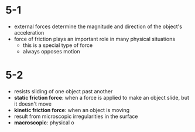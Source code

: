 # 5-1
- external forces determine the magnitude and direction of the object's acceleration
- force of friction plays an important role in many physical situations
	- this is a special type of force
	- always opposes motion

# 5-2
- resists sliding of one object past another
- **static friction force**: when a force is applied to make an object slide, but it doesn't move
- **kinetic friction force**: when an object is moving
- result from microscopic irregularities in the surface
- **macroscopic**: physical o